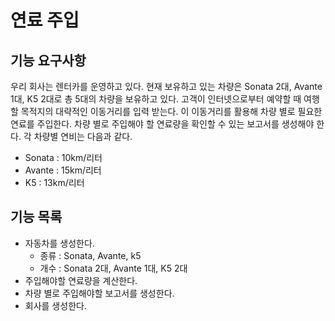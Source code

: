 # 연료 주입

## 기능 요구사항
우리 회사는 렌터카를 운영하고 있다. 현재 보유하고 있는 차량은 Sonata 2대, Avante 1대, K5 2대로 총 5대의 차량을 보유하고 있다. 고객이 인터넷으로부터 예약할 때 여행할 목적지의 대략적인 이동거리를 입력 받는다. 이 이동거리를 활용해 차량 별로 필요한 연료를 주입한다. 차량 별로 주입해야 할 연료량을 확인할 수 있는 보고서를 생성해야 한다.
각 차량별 연비는 다음과 같다.
* Sonata : 10km/리터
* Avante : 15km/리터
* K5 : 13km/리터

## 기능 목록
- 자동차를 생성한다.
  - 종류 : Sonata, Avante, k5
  - 개수 : Sonata 2대, Avante 1대, K5 2대
- 주입해야할 연료량을 계산한다.
- 차량 별로 주입해야할 보고서를 생성한다.
- 회사를 생성한다.
